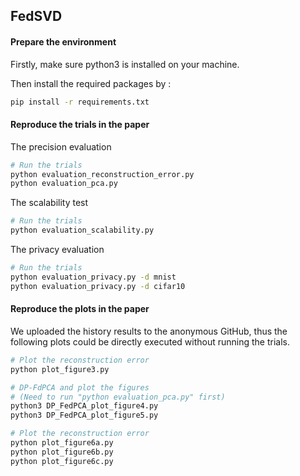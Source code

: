 ## FedSVD

#### Prepare the environment

Firstly, make sure python3 is installed on your machine. 

Then install the required packages by :

```bash
pip install -r requirements.txt
```

#### Reproduce the trials in the paper

The precision evaluation

```bash
# Run the trials
python evaluation_reconstruction_error.py
python evaluation_pca.py
```

The scalability test

```bash
# Run the trials
python evaluation_scalability.py
```

The privacy evaluation

```bash
# Run the trials
python evaluation_privacy.py -d mnist
python evaluation_privacy.py -d cifar10
```

#### Reproduce the plots in the paper

We uploaded the history results to the anonymous GitHub, thus the following plots could be directly executed without running the trials.

```bash
# Plot the reconstruction error
python plot_figure3.py

# DP-FdPCA and plot the figures
# (Need to run "python evaluation_pca.py" first)
python3 DP_FedPCA_plot_figure4.py
python3 DP_FedPCA_plot_figure5.py

# Plot the reconstruction error
python plot_figure6a.py
python plot_figure6b.py
python plot_figure6c.py
```
